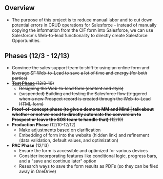 ## Overview
- The purpose of this project is to reduce manual labor and to cut down potential errors in CRUD operations for Salesforce - instead of manually copying the information from the CIF form into Salesforce, we can use Salesforce's Web-to-lead functionality to directly create Salesforce Opportunities. 

## Phases (12/3 - 12/13)
- ~~Convince the sales support team to shift to using an online form and leverage SF Web-to-Lead to save a lot of time and energy (for both parties)~~
- ~~[**Test Phase**](https://github.com/jerrytigerxu/AVT-SOSO/blob/main/CIF-Automation/Test-Phase.md) (12/3-10)~~
  - ~~Designing the Web-to-lead form (content and style)~~
  - ~~(suspended) Building and testing the Salesforce flow (triggered when a new Prospect record is created through the Web-to-Lead HTML form)~~
- ~~**Proof-of-concept phase (to give a demo to MM and Mimi | talk about whether or not we need to directly automate the conversion to Prospect or leave the SOS team to handle that)** (12/10)~~
- **Production Phase** (12/10-12/12)
  - Make adjustments based on clarification
  - Embedding of form into the website (hidden link) and refinement (data validation, default values, and optimization)
- **PAC Phase** (12/13)
  - Ensure the form is accessible and optimized for various devices
  - Consider incorporating features like conditional logic, progress bars, and a "save and continue later" option
  - Research ways to save the form results as PDFs (so they can be filed away in OneDrive)
    

    


